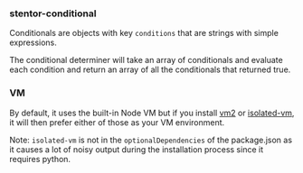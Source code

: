 ### stentor-conditional

Conditionals are objects with key `conditions` that are strings with simple expressions.

The conditional determiner will take an array of conditionals and evaluate each condition and return an array of all the conditionals that returned true.

### VM

By default, it uses the built-in Node VM but if you install [vm2](https://github.com/patriksimek/vm2) or [isolated-vm](https://github.com/laverdet/isolated-vm), it will then prefer either of those as your VM environment.

Note: `isolated-vm` is not in the `optionalDependencies` of the package.json as it causes a lot of noisy output during the installation process since it requires python.
